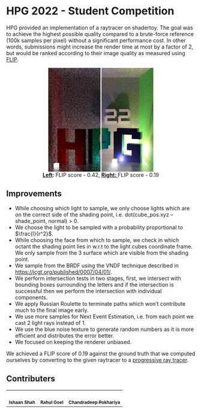 # HPG 2022 - Student Competition
HPG provided an implementation of a raytracer on shadertoy.
The goal was to achieve the highest possible quality compared to a brute-force reference (100k samples per pixel) without a significant performance cost.
In other words, submissions might increase the render time at most by a factor of 2, but would be ranked according to their image quality as measured using [FLIP](https://github.com/NVlabs/flip).

<figure>
  <div style="display: flex; justify-content: center">
    <img
      src="./compare.png"
      alt="Comparison"
      style="width: 66%;"
    >
  </div>
  <figcaption style="text-align:center"><b><a href="https://www.shadertoy.com/view/ftXyD2">Left</a>: </b>FLIP score - 0.42, <b><a href="https://www.shadertoy.com/view/sl3yD2">Right: </a></b>FLIP score - 0.19</figcaption>
</figure>

## Improvements
- While choosing which light to sample, we only choose lights which are on the correct side of the shading point, i.e. dot(cube_pos.xyz – shade_point, normal) > 0.
- We choose the light to be sampled with a probability proportional to $\frac{I}{r^2}$.
- While choosing the face from which to sample, we check in which octant the shading point lies in w.r.t to the light cubes coordinate frame. We only sample from the 3 surface which are visible from the shading point.
- We sample from the BRDF using the VNDF technique described in https://jcgt.org/published/0007/04/01/.
- We perform intersection tests in two stages, first, we intersect with bounding boxes surrounding the letters and if the intersection is successful then we perform the intersection with individual components.
- We apply Russian Roulette to terminate paths which won’t contribute much to the final image early.
- We use more samples for Next Event Estimation, i.e. from each point we cast 2 light rays instead of 1.
- We use the blue noise texture to generate random numbers as it is more efficient and distributes the error better.
- We focused on keeping the renderer unbiased.

We achieved a FLIP score of 0.19 against the ground truth that we computed ourselves by converting to the given raytracer to a [progressive ray tracer](https://www.shadertoy.com/view/7dtfz8).

## Contributers
<table>
  <tr>
    <td align="center"><a href="https://ishaanshah.github.io"><img src="https://avatars.githubusercontent.com/u/25200200?v=4&s=100" width="100px;" alt=""/><br /><sub><b>Ishaan Shah</b></sub></a></td>
    <td align="center"><a href="https://rahul-goel.github.io"><img src="https://avatars.githubusercontent.com/u/54021162?v=4&s=100" width="100px;" alt=""/><br /><sub><b>Rahul Goel</b></sub></a></td>
    <td align="center"><a href="https://coreqode.github.io"><img src="https://avatars.githubusercontent.com/u/18486587?v=4&s=100" width="100px;" alt=""/><br /><sub><b>Chandradeep Pokhariya</b></sub></a></td>
  </tr>
</table>
